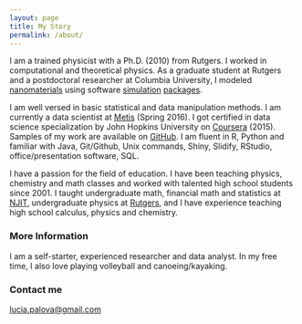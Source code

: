 ```yaml
---
layout: page
title: My Story
permalink: /about/
---
```


I am a trained physicist with a Ph.D. (2010) from Rutgers. I worked in computational and theoretical physics. 
As a graduate student at Rutgers and a postdoctoral researcher at Columbia University, I modeled 
[nanomaterials](http://science.sciencemag.org/content/333/6045/999.abstract)
using software [simulation](https://www.vasp.at/) [packages](http://www.quantum-espresso.org/).
<!-- I collaborated with other scientists, presented at conferences and published my work in top peer-reviewed journals.-->

I am well versed in basic statistical and data manipulation methods. I am currently a data scientist at 
[Metis](http://www.thisismetis.com/) (Spring 2016). I got certified in data science specialization by John Hopkins University on [Coursera](https://www.coursera.org/account/accomplishments/specialization/certificate/LL4BR8M6KAGX) (2015). Samples of my work are available on [GitHub](https://github.com/lpalova).
I am fluent in R, Python and familiar with Java, Git/Github, Unix commands, Shiny, Slidify, RStudio, office/presentation software, SQL.

I have a passion for the field of education. I have been teaching physics, chemistry and math classes and worked with talented high school students since 2001. I taught undergraduate math, financial math and statistics at [NJIT](http://www.njit.edu/), undergraduate physics at [Rutgers](http://www.rutgers.edu/), and I have experience teaching high school calculus, physics and chemistry.
<!--I have full responsibility for managing and running my classes. I am in charge of creating syllabi, exam questions and teaching materials, grading, and working with classroom presentation equipment.-->

### More Information
I am a self-starter, experienced researcher and data analyst. In my free time, I also love playing volleyball and canoeing/kayaking. 

### Contact me

[lucia.palova@gmail.com](mailto:email@domain.com)
